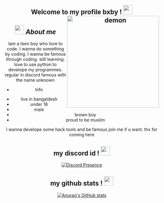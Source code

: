 <div align="center">
<h2> Welcome to my profile bxby ! <img src="https://cdn.discordapp.com/emojis/792387821918355456.gif" width="30px">
 
<img align="right" width=300px alt="demon" src="https://cdn.discordapp.com/emojis/873662771730980925.png" />

## <img src="https://cdn.discordapp.com/emojis/866907882393567242.png" width="30px">&nbsp;***About me***

Iam a teen boy who love to code. I wanna do something by coding. I wanna be famous through coding. still learning. love to use python to develope my programmes. regular in discord famous with the name unknown
 
- Info 
* live in bangaldesh
* under 18
* male
* brown boy
* proud to be muslim
 

I wanna develope some hack tools and be famous join me if u want. thx for coming here
  
<div align="center">
<h2> my discord id ! <img src="https://cdn.discordapp.com/emojis/776478630393806888.png" width="30px"></h2>
</div>

[![Discord Presence](https://lanyard.cnrad.dev/api/983946996354252830?borderRadius=20px&idleMessage=Bomming%20your%20Mom&hideStatus=false&bg=000000&hideDiscrim=true)](https://discord.com/users/983946996354252830)
<div align="center">
<h2> my github stats ! <img src="https://cdn.discordapp.com/emojis/873662771730980925.png" width="30px"></h2>

[![Anurag's GitHub stats](https://github-readme-stats.vercel.app/api?username=ishrak3232&show_icons=true&theme=dark)](https://github.com/anuraghazra/github-readme-stats)
